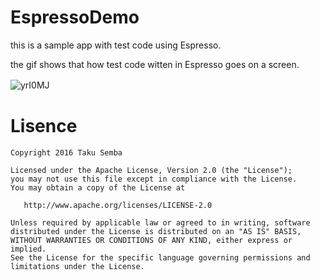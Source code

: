 # EspressoDemo
this is a sample app with test code using Espresso.  
 
the gif shows that how test code witten in Espresso goes on a screen.  
 
![yrI0MJ](http://cdn.makeagif.com/media/1-22-2016/yrI0MJ.gif)
　
# Lisence
```
Copyright 2016 Taku Semba

Licensed under the Apache License, Version 2.0 (the "License");
you may not use this file except in compliance with the License.
You may obtain a copy of the License at

   http://www.apache.org/licenses/LICENSE-2.0

Unless required by applicable law or agreed to in writing, software
distributed under the License is distributed on an "AS IS" BASIS,
WITHOUT WARRANTIES OR CONDITIONS OF ANY KIND, either express or implied.
See the License for the specific language governing permissions and
limitations under the License.
```

